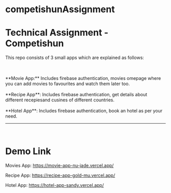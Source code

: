# competishunAssignment

# Technical Assignment - Competishun

This repo consists of 3 small apps which are explained as follows:

<br>
<br>
**Movie App:** <EMAIL> Includes firebase authentication, movies omepage where you can add movies to favourites and watch them later too.
<br>
<br>
**Recipe App**: <EMAIL> Includes firebase authentication, get details about different recepiesand cusines of different countries.
<br>
<br>
**Hotel App**: <EMAIL> Includes firebase authentication, book an hotel as per your need.

<hr/>
<br>

# Demo Link

Movies App: https://movie-app-nu-jade.vercel.app/

Recipe App: https://recipe-app-gold-mu.vercel.app/

Hotel App: https://hotel-app-sandy.vercel.app/
